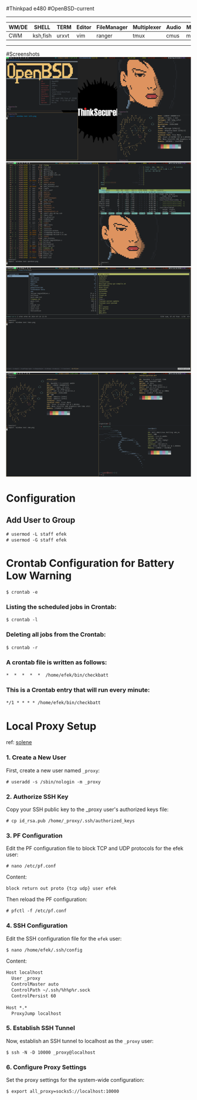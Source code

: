 #Thinkpad e480
#OpenBSD-current
__________________________________________________________________________________
|WM/DE|SHELL    |TERM |Editor|FileManager|Multiplexer|Audio|Mail|IRC  |Monitor   |
|-----|---------|-----|------|-----------|-----------|-----|----|-----|----------|
|CWM  |ksh,fish |urxvt|vim   |ranger     |tmux       |cmus |mutt|irssi|conky,dzen|
----------------------------------------------------------------------------------

#Screenshots
![Term](screenshots/info.png)
![Term](screenshots/term.png)
![Tmux](screenshots/tmux.png)
![VMM](screenshots/vmm.png)

# Configuration

## Add User to Group

```
# usermod -L staff efek
# usermod -G staff efek
```

# Crontab Configuration for Battery Low Warning

```
$ crontab -e
```

### Listing the scheduled jobs in Crontab:

```
$ crontab -l
```

### Deleting all jobs from the Crontab:

```
$ crontab -r
```

### A crontab file is written as follows:

```
*  *  *  *  *  /home/efek/bin/checkbatt
```

### This is a Crontab entry that will run every minute:

```
*/1 * * * * /home/efek/bin/checkbatt
```

# Local Proxy Setup 
ref: [solene](https://dataswamp.org/~solene/2023-12-31-hardened-openbsd-workstation.html)

### 1. Create a New User
First, create a new user named `_proxy`:

```
# useradd -s /sbin/nologin -m _proxy
```

### 2. Authorize SSH Key

Copy your SSH public key to the _proxy user's authorized keys file:

```
# cp id_rsa.pub /home/_proxy/.ssh/authorized_keys
```

### 3. PF Configuration

Edit the PF configuration file to block TCP and UDP protocols for the efek user:

```
# nano /etc/pf.conf
```

Content:

```
block return out proto {tcp udp} user efek
```

Then reload the PF configuration:

```
# pfctl -f /etc/pf.conf
```

### 4. SSH Configuration

Edit the SSH configuration file for the `efek` user:

```
$ nano /home/efek/.ssh/config
```

Content:

```
Host localhost
  User _proxy
  ControlMaster auto
  ControlPath ~/.ssh/%h%p%r.sock
  ControlPersist 60

Host *.*
  ProxyJump localhost
```

### 5. Establish SSH Tunnel

Now, establish an SSH tunnel to localhost as the `_proxy` user:

```
$ ssh -N -D 10000 _proxy@localhost
```

### 6. Configure Proxy Settings

Set the proxy settings for the system-wide configuration:

```
$ export all_proxy=socks5://localhost:10000
```
